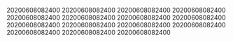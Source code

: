 20200608082400
20200608082400
20200608082400
20200608082400
20200608082400
20200608082400
20200608082400
20200608082400
20200608082400
20200608082400
20200608082400
20200608082400
20200608082400
20200608082400
20200608082400
